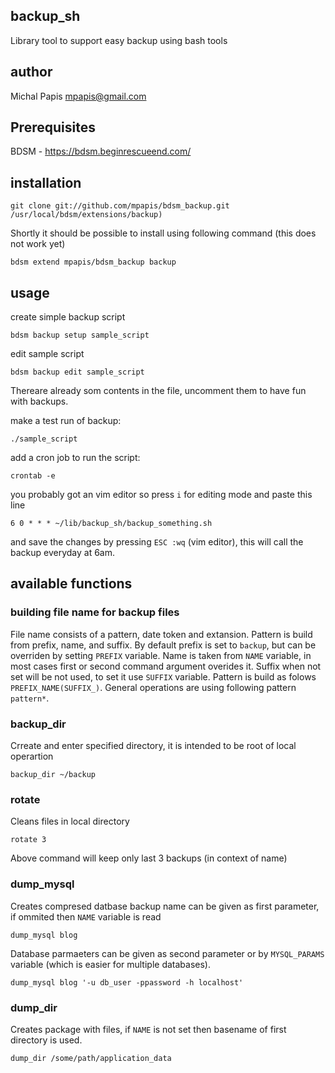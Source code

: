 ## backup_sh
Library tool to support easy backup using bash tools

## author
Michal Papis <mpapis@gmail.com>

## Prerequisites

BDSM - https://bdsm.beginrescueend.com/

## installation

    git clone git://github.com/mpapis/bdsm_backup.git /usr/local/bdsm/extensions/backup)

Shortly it should be possible to install using following command (this does not work yet)

    bdsm extend mpapis/bdsm_backup backup

## usage
create simple backup script

    bdsm backup setup sample_script

edit sample script

    bdsm backup edit sample_script

Thereare already som contents in the file, uncomment them to have fun with backups.

make a test run of backup:

    ./sample_script

add a cron job to run the script:

    crontab -e

you probably got an vim editor so press `i` for editing mode and paste this line

    6 0 * * * ~/lib/backup_sh/backup_something.sh

and save the changes by pressing `ESC :wq` (vim editor), this will call the backup everyday at 6am.

## available functions

### building file name for backup files

File name consists of a pattern, date token and extansion. Pattern is build from prefix, name, and suffix. By default prefix is set to `backup`, but can be overriden by setting `PREFIX` variable. Name is taken from `NAME` variable, in most cases first or second command argument overides it. Suffix when not set will be not used, to set it use `SUFFIX` variable. Pattern is build as folows `PREFIX_NAME(SUFFIX_)`. General operations are using following pattern `pattern*`.

### backup_dir

Crreate and enter specified directory, it is intended to be root of local operartion

    backup_dir ~/backup

### rotate

Cleans files in local directory

    rotate 3

Above command will keep only last 3 backups (in context of name)

### dump_mysql

Creates compresed datbase backup name can be given as first parameter, if ommited then `NAME` variable is read

    dump_mysql blog

Database parmaeters can be given as second parameter or by `MYSQL_PARAMS` variable (which is easier for multiple databases).

    dump_mysql blog '-u db_user -ppassword -h localhost'

### dump_dir

Creates package with files, if `NAME` is not set then basename of first directory is used.

    dump_dir /some/path/application_data

